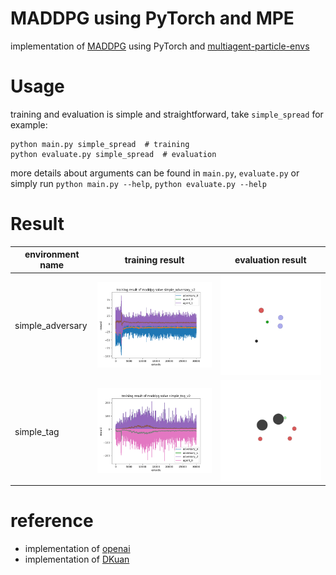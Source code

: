 # MADDPG using PyTorch and MPE

implementation of [MADDPG](https://arxiv.org/pdf/1706.02275.pdf) using PyTorch
and [multiagent-particle-envs](https://github.com/openai/multiagent-particle-envs)

# Usage

training and evaluation is simple and straightforward, take `simple_spread` for example:

```shell
python main.py simple_spread  # training
python evaluate.py simple_spread  # evaluation
```

more details about arguments can be found in `main.py`, `evaluate.py`
or simply run `python main.py --help`, `python evaluate.py --help`

# Result

|  environment name   | training result  |  evaluation result  |
|  ----  | ----  | ---  |
| simple_adversary  | ![simple_adversary](archive/simple_adversary_v2.png) | ![simple_adversary](archive/simple_adversary_v2.gif) | 
| simple_tag  | ![simple_tag](archive/simple_tag_v2.png) | ![simple_tag](archive/simple_tag_v2.gif) | 


# reference

- implementation of [openai](https://github.com/openai/maddpg)
- implementation of [DKuan](https://github.com/Git-123-Hub/maddpg-mpe-pytorch/blob/master/readme.md)
